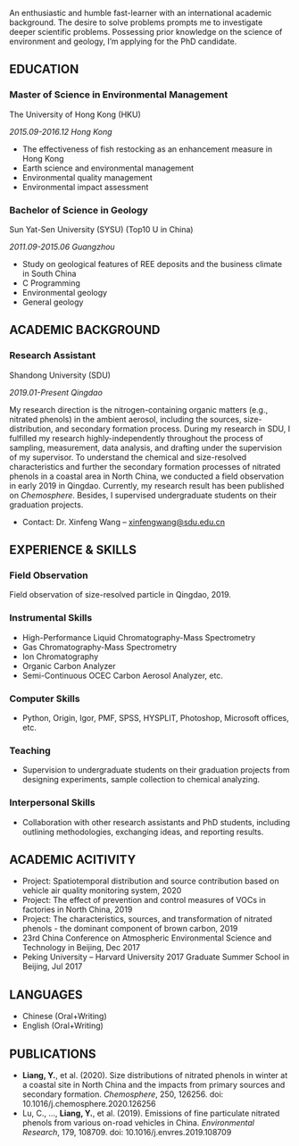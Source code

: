 An enthusiastic and humble fast-learner with an international academic background. The desire to solve problems prompts me to investigate deeper scientific problems. Possessing prior knowledge on the science of environment and geology, I’m applying for the PhD candidate.

## EDUCATION
### Master of Science in Environmental Management
The University of Hong Kong (HKU)

_2015.09-2016.12 Hong Kong_
- The effectiveness of fish restocking as an enhancement measure in Hong Kong
- Earth science and environmental management
- Environmental quality management
- Environmental impact assessment

### Bachelor of Science in Geology
Sun Yat-Sen University (SYSU) (Top10 U in China)

_2011.09-2015.06 Guangzhou_
- Study on geological features of REE deposits and the business climate in South China
- C Programming
- Environmental geology
- General geology

## ACADEMIC BACKGROUND
### Research Assistant
Shandong University (SDU)

_2019.01-Present Qingdao_

My research direction is the nitrogen-containing organic matters (e.g., nitrated phenols) in the ambient aerosol, including the sources, size-distribution, and secondary formation process. During my research in SDU, I fulfilled my research highly-independently throughout the process of sampling, measurement, data analysis, and drafting under the supervision of my supervisor. To understand the chemical and size-resolved characteristics and further the secondary formation processes of nitrated phenols in a coastal area in North China, we conducted a field observation in early 2019 in Qingdao. Currently, my research result has been published on _Chemosphere_. Besides, I supervised undergraduate students on their graduation projects.
- Contact: Dr. Xinfeng Wang – xinfengwang@sdu.edu.cn

## EXPERIENCE & SKILLS
### Field Observation 
Field observation of size-resolved particle in Qingdao, 2019.

### Instrumental Skills
- High-Performance Liquid Chromatography-Mass Spectrometry 
- Gas Chromatography-Mass Spectrometry
- Ion Chromatography
- Organic Carbon Analyzer
- Semi-Continuous OCEC Carbon Aerosol Analyzer, etc.

### Computer Skills
- Python, Origin, Igor, PMF, SPSS, HYSPLIT, Photoshop, Microsoft offices, etc.

### Teaching
- Supervision to undergraduate students on their graduation projects from designing experiments, sample collection to chemical analyzing.

### Interpersonal Skills
- Collaboration with other research assistants and PhD students, including outlining methodologies, exchanging ideas, and reporting results.

## ACADEMIC ACITIVITY
- Project: Spatiotemporal distribution and source contribution based on vehicle air quality monitoring system, 2020
- Project: The effect of prevention and control measures of VOCs in factories in North China, 2019
- Project: The characteristics, sources, and transformation of nitrated phenols - the dominant component of brown carbon, 2019
- 23rd China Conference on Atmospheric Environmental Science and Technology in Beijing, Dec 2017
- Peking University – Harvard University 2017 Graduate Summer School in Beijing, Jul 2017

## LANGUAGES
- Chinese (Oral+Writing)
- English (Oral+Writing)

## PUBLICATIONS
- **Liang, Y.**, et al. (2020). Size distributions of nitrated phenols in winter at a coastal site in North China and the impacts from primary sources and secondary formation. _Chemosphere_, 250, 126256. doi: 10.1016/j.chemosphere.2020.126256
- Lu, C., ..., **Liang, Y.**, et al. (2019). Emissions of fine particulate nitrated phenols from various on-road vehicles in China. _Environmental Research_, 179, 108709. doi: 10.1016/j.envres.2019.108709

